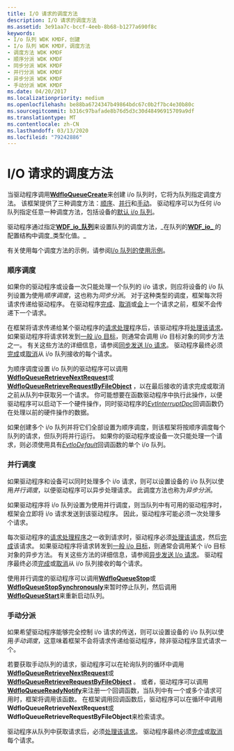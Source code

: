 ```yaml
---
title: I/O 请求的调度方法
description: I/O 请求的调度方法
ms.assetid: 3e91aa7c-bccf-4eeb-8b68-b1277a690f8c
keywords:
- I/o 队列 WDK KMDF，创建
- I/o 队列 WDK KMDF，调度方法
- 调度方法 WDK KMDF
- 顺序分派 WDK KMDF
- 同步分派 WDK KMDF
- 并行分派 WDK KMDF
- 异步分派 WDK KMDF
- 手动分派 WDK KMDF
ms.date: 04/20/2017
ms.localizationpriority: medium
ms.openlocfilehash: be88ba6724347b49864bdc67c0b2f7bc4e30b80c
ms.sourcegitcommit: b316c97bafade8b76d5d3c30d48496915709a9df
ms.translationtype: MT
ms.contentlocale: zh-CN
ms.lasthandoff: 03/13/2020
ms.locfileid: "79242886"
---
```

# <a name="dispatching-methods-for-io-requests"></a>I/O 请求的调度方法





当驱动程序调用[**WdfIoQueueCreate**](https://docs.microsoft.com/windows-hardware/drivers/ddi/wdfio/nf-wdfio-wdfioqueuecreate)来创建 i/o 队列时，它将为队列指定调度方法。 该框架提供了三种调度方法：[顺序](#sequential-dispatching)、[并行](#parallel-dispatching)和[手动](#manual-dispatching)。 驱动程序可以为任何 i/o 队列指定任意一种调度方法，包括设备的[默认 i/o 队列](creating-i-o-queues.md)。

驱动程序通过指定[**WDF\_io\_队列**](https://docs.microsoft.com/windows-hardware/drivers/ddi/wdfio/ne-wdfio-_wdf_io_queue_dispatch_type)来设置队列的调度方法，\_在队列的[**WDF\_io\_** ](https://docs.microsoft.com/windows-hardware/drivers/ddi/wdfio/ns-wdfio-_wdf_io_queue_config)的配置结构中调度\_类型化值。\_

有关使用每个调度方法的示例，请参阅[I/o 队列的使用示例](example-uses-of-i-o-queues.md)。

### <a href="" id="sequential-dispatching"></a>顺序调度

如果你的驱动程序或设备一次只能处理一个队列的 i/o 请求，则应将设备的 i/o 队列设置为使用*顺序调度*，这也称为*同步分派*。 对于这种类型的调度，框架每次将请求传递给驱动程序。 在驱动程序[完成](completing-i-o-requests.md)、[取消](canceling-i-o-requests.md)或[会](requeuing-i-o-requests.md)上一个请求之前，框架不会传递下一个请求。

在框架将请求传递给某个驱动程序的[请求处理](request-handlers.md)程序后，该驱动程序将[处理该请求](processing-i-o-requests.md)。 如果驱动程序将请求转发到[一般 i/o 目标](general-i-o-targets.md)，则通常会调用 i/o 目标对象的同步方法之一。 有关这些方法的详细信息，请参阅[同步发送 I/o 请求](sending-i-o-requests-synchronously.md)。 驱动程序最终必须[完成](completing-i-o-requests.md)或[取消](canceling-i-o-requests.md)从 i/o 队列接收的每个请求。

为顺序调度设置 i/o 队列的驱动程序可以调用[**WdfIoQueueRetrieveNextRequest**](https://docs.microsoft.com/windows-hardware/drivers/ddi/wdfio/nf-wdfio-wdfioqueueretrievenextrequest)或[**WdfIoQueueRetrieveRequestByFileObject**](https://docs.microsoft.com/windows-hardware/drivers/ddi/wdfio/nf-wdfio-wdfioqueueretrieverequestbyfileobject) ，以在最后接收的请求完成或取消之前从队列中获取另一个请求。 你可能想要在函数驱动程序中执行此操作，以便驱动程序可以启动下一个硬件操作，同时驱动程序的[*EvtInterruptDpc*](https://docs.microsoft.com/windows-hardware/drivers/ddi/wdfinterrupt/nc-wdfinterrupt-evt_wdf_interrupt_dpc)回调函数仍在处理以前的硬件操作的数据。

如果创建多个 i/o 队列并将它们全部设置为顺序调度，则该框架将按顺序调度每个队列的请求，但队列将并行运行。 如果你的驱动程序或设备一次只能处理一个请求，则必须使用具有[*EvtIoDefault*](https://docs.microsoft.com/windows-hardware/drivers/ddi/wdfio/nc-wdfio-evt_wdf_io_queue_io_default)回调函数的单个 i/o 队列。

### <a href="" id="parallel-dispatching"></a>并行调度

如果驱动程序和设备可以同时处理多个 i/o 请求，则可以设置设备的 i/o 队列以使用*并行调度*，以便驱动程序可以异步处理请求。 此调度方法也称为*异步分派*。

如果驱动程序将 i/o 队列设置为使用并行调度，则当队列中有可用的驱动程序时，框架会立即将 i/o 请求发送到该驱动程序。 因此，驱动程序可能必须一次处理多个请求。

每次驱动程序的[请求处理程序](request-handlers.md)之一收到请求时，驱动程序必须[处理该请求](processing-i-o-requests.md)，然后[完成](completing-i-o-requests.md)该请求。 如果驱动程序将请求转发到[一般 i/o 目标](general-i-o-targets.md)，则通常会调用某个 i/o 目标对象的异步方法。 有关这些方法的详细信息，请参阅[异步发送 I/o 请求](sending-i-o-requests-asynchronously.md)。 驱动程序最终必须[完成](completing-i-o-requests.md)或[取消](canceling-i-o-requests.md)从 i/o 队列接收的每个请求。

使用并行调度的驱动程序可以调用[**WdfIoQueueStop**](https://docs.microsoft.com/windows-hardware/drivers/ddi/wdfio/nf-wdfio-wdfioqueuestop)或[**WdfIoQueueStopSynchronously**](https://docs.microsoft.com/windows-hardware/drivers/ddi/wdfio/nf-wdfio-wdfioqueuestopsynchronously)来暂时停止队列，然后调用[**WdfIoQueueStart**](https://docs.microsoft.com/windows-hardware/drivers/ddi/wdfio/nf-wdfio-wdfioqueuestart)来重新启动队列。

### <a href="" id="manual-dispatching"></a>手动分派

如果希望驱动程序能够完全控制 i/o 请求的传送，则可以设置设备的 i/o 队列以使用*手动调度*，这意味着框架不会将请求传递给驱动程序，除非驱动程序显式请求一个。

若要获取手动队列的请求，驱动程序可以在轮询队列的循环中调用[**WdfIoQueueRetrieveNextRequest**](https://docs.microsoft.com/windows-hardware/drivers/ddi/wdfio/nf-wdfio-wdfioqueueretrievenextrequest)或[**WdfIoQueueRetrieveRequestByFileObject**](https://docs.microsoft.com/windows-hardware/drivers/ddi/wdfio/nf-wdfio-wdfioqueueretrieverequestbyfileobject) 。 或者，驱动程序可以调用[**WdfIoQueueReadyNotify**](https://docs.microsoft.com/windows-hardware/drivers/ddi/wdfio/nf-wdfio-wdfioqueuereadynotify)来注册一个回调函数，当队列中有一个或多个请求可用时，框架将调用该函数。 在框架调用回调函数后，驱动程序可以在循环中调用**WdfIoQueueRetrieveNextRequest**或**WdfIoQueueRetrieveRequestByFileObject**来检索请求。

驱动程序从队列中获取请求后，必须[处理该请求](processing-i-o-requests.md)。 驱动程序最终必须[完成](completing-i-o-requests.md)或[取消](canceling-i-o-requests.md)每个请求。

 

 





